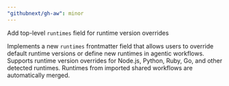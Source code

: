 ```yaml
---
"githubnext/gh-aw": minor
---
```


Add top-level `runtimes` field for runtime version overrides

Implements a new `runtimes` frontmatter field that allows users to override default runtime versions or define new runtimes in agentic workflows. Supports runtime version overrides for Node.js, Python, Ruby, Go, and other detected runtimes. Runtimes from imported shared workflows are automatically merged.
